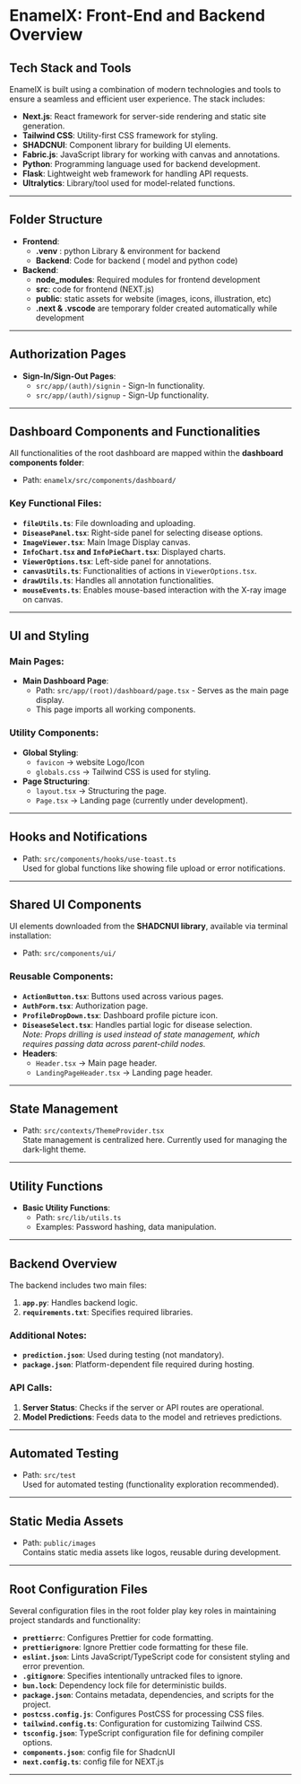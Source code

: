 # EnamelX: Front-End and Backend Overview

## Tech Stack and Tools
EnamelX is built using a combination of modern technologies and tools to ensure a seamless and efficient user experience. The stack includes:
- **Next.js**: React framework for server-side rendering and static site generation.
- **Tailwind CSS**: Utility-first CSS framework for styling.
- **SHADCNUI**: Component library for building UI elements.
- **Fabric.js**: JavaScript library for working with canvas and annotations.
- **Python**: Programming language used for backend development.
- **Flask**: Lightweight web framework for handling API requests.
- **Ultralytics**: Library/tool used for model-related functions.

---

## Folder Structure
- **Frontend**:
    - **.venv** : python Library & environment for backend
    - **Backend**: Code for backend ( model and python code) 
- **Backend**:
    - **node_modules**: Required modules for frontend development
    - **src**: code for frontend (NEXT.js)
    - **public**: static assets for website (images, icons, illustration, etc)
    - **.next & .vscode**  are temporary folder created automatically while development
--- 

## Authorization Pages
- **Sign-In/Sign-Out Pages**:  
  - `src/app/(auth)/signin` - Sign-In functionality.  
  - `src/app/(auth)/signup` - Sign-Up functionality.

---

## Dashboard Components and Functionalities
All functionalities of the root dashboard are mapped within the **dashboard components folder**:  
- Path: `enamelx/src/components/dashboard/`

### Key Functional Files:
- **`fileUtils.ts`**: File downloading and uploading.
- **`DiseasePanel.tsx`**: Right-side panel for selecting disease options.
- **`ImageViewer.tsx`**: Main Image Display canvas.
- **`InfoChart.tsx` and `InfoPieChart.tsx`**: Displayed charts.
- **`ViewerOptions.tsx`**: Left-side panel for annotations.
- **`canvasUtils.ts`**: Functionalities of actions in `ViewerOptions.tsx`.
- **`drawUtils.ts`**: Handles all annotation functionalities.
- **`mouseEvents.ts`**: Enables mouse-based interaction with the X-ray image on canvas.

---

## UI and Styling
### Main Pages:
- **Main Dashboard Page**:  
  - Path: `src/app/(root)/dashboard/page.tsx` - Serves as the main page display.
  - This page imports all working components.

### Utility Components:
- **Global Styling**:
  - `favicon` → website Logo/Icon
  - `globals.css` → Tailwind CSS is used for styling.
- **Page Structuring**:
  - `layout.tsx` → Structuring the page.
  - `Page.tsx` → Landing page (currently under development).

---

## Hooks and Notifications
- Path: `src/components/hooks/use-toast.ts`  
  Used for global functions like showing file upload or error notifications.

---

## Shared UI Components
UI elements downloaded from the **SHADCNUI library**, available via terminal installation:  
- Path: `src/components/ui/`

### Reusable Components:
- **`ActionButton.tsx`**: Buttons used across various pages.
- **`AuthForm.tsx`**: Authorization page.
- **`ProfileDropDown.tsx`**: Dashboard profile picture icon.
- **`DiseaseSelect.tsx`**: Handles partial logic for disease selection.  
  *Note: Props drilling is used instead of state management, which requires passing data across parent-child nodes.*
- **Headers**:
  - `Header.tsx` → Main page header.
  - `LandingPageHeader.tsx` → Landing page header.

---

## State Management
- Path: `src/contexts/ThemeProvider.tsx`  
  State management is centralized here. Currently used for managing the dark-light theme.

---

## Utility Functions
- **Basic Utility Functions**:
  - Path: `src/lib/utils.ts`
  - Examples: Password hashing, data manipulation.

---

## Backend Overview
The backend includes two main files:  
1. **`app.py`**: Handles backend logic.  
2. **`requirements.txt`**: Specifies required libraries.

### Additional Notes:
- **`prediction.json`**: Used during testing (not mandatory).  
- **`package.json`**: Platform-dependent file required during hosting.

### API Calls:
1. **Server Status**: Checks if the server or API routes are operational.
2. **Model Predictions**: Feeds data to the model and retrieves predictions.

---

## Automated Testing
- Path: `src/test`  
  Used for automated testing (functionality exploration recommended).

---

## Static Media Assets
- Path: `public/images`  
  Contains static media assets like logos, reusable during development.

---

## Root Configuration Files
Several configuration files in the root folder play key roles in maintaining project standards and functionality:
- **`prettierrc`**: Configures Prettier for code formatting.
- **`prettierignore`**: Ignore Prettier code formatting for these file.
- **`eslint.json`**: Lints JavaScript/TypeScript code for consistent styling and error prevention.
- **`.gitignore`**: Specifies intentionally untracked files to ignore.
- **`bun.lock`**: Dependency lock file for deterministic builds.
- **`package.json`**: Contains metadata, dependencies, and scripts for the project.
- **`postcss.config.js`**: Configures PostCSS for processing CSS files.
- **`tailwind.config.ts`**: Configuration for customizing Tailwind CSS.
- **`tsconfig.json`**: TypeScript configuration file for defining compiler options.
- **`components.json`**: config file for ShadcnUI
- **`next.config.ts`**: config file for NEXT.js


---

